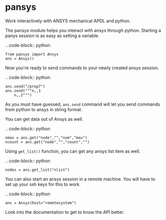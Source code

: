 # pansys

Work interactively with ANSYS mechanical APDL and python.

The pansys module helps you interact with ansys through python. Starting a
panys session is as easy as setting a variable.

.. code-block:: python

    from pansys import Ansys
    ans = Ansys()

Now you're ready to send commands to your newly created ansys session.

.. code-block:: python

    ans.send("/prep7")
    ans.send("""n,,1
        n,,2""")

As you must have guessed, ``ans.send`` command will let you send commands
from python to ansys in string format.

You can get data out of Ansys as well.

.. code-block:: python

    nmax = ans.get("node","","num","max")
    ncount = ans.get("node","","count","")

Using ``get_list()`` function, you can get any ansys list item as well.

.. code-block:: python

    nodes = ans.get_list("nlist")

You can also start an ansys session in a remote machine. You will have to set up your ssh keys for this to work.

.. code-block:: python

    ans = Ansys(host="remotesystem")

Look into the documentation to get to know the API better.